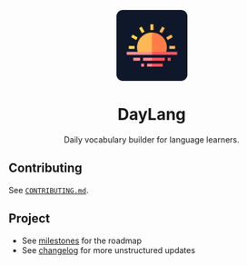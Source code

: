 <p align="center">
  <img src="./assets/logo.png" width="125px">
</p>

<h1 align="center">DayLang</h1>

<p align="center">
  Daily vocabulary builder for language learners.
</p>

## Contributing

See [`CONTRIBUTING.md`](./CONTRIBUTING.md).

## Project

- See [milestones](https://github.com/8thpark/daylang/milestones) for the roadmap
- See [changelog](https://wip.co/projects/daylang) for more unstructured updates
